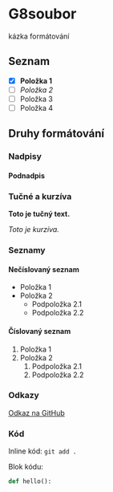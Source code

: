 # G8soubor

kázka formátování

## Seznam 

- [x] **Položka 1**
- [ ] *Položka 2*
- [ ] Položka 3
- [ ] Položka 4

## Druhy formátování

### Nadpisy

#### Podnadpis

### Tučné a kurzíva

**Toto je tučný text.**

*Toto je kurzíva.*

### Seznamy

#### Nečíslovaný seznam

- Položka 1
- Položka 2
  - Podpoložka 2.1
  - Podpoložka 2.2

#### Číslovaný seznam

1. Položka 1
2. Položka 2
   1. Podpoložka 2.1
   2. Podpoložka 2.2

### Odkazy

[Odkaz na GitHub](https://github.com)

### Kód

Inline kód: `git add .`

Blok kódu:

```python
def hello():
   
